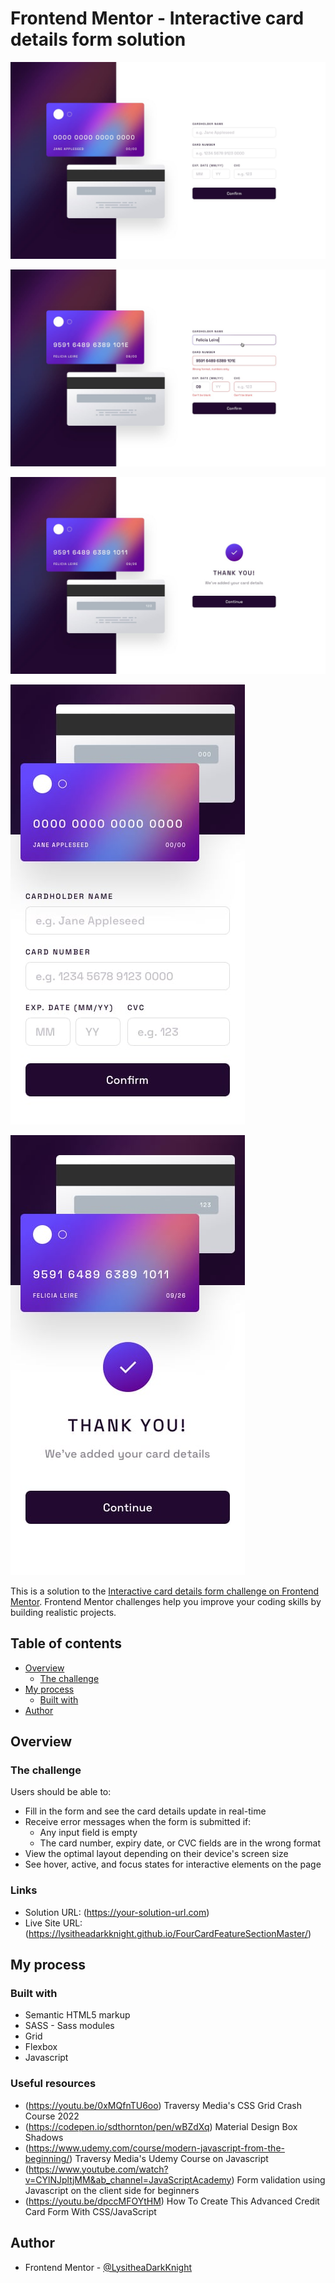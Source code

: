 # Frontend Mentor - Interactive card details form solution

![Design preview for the Interactive card details challenge](./design/desktop-design.jpg)

![Design preview for the Interactive card details challenge](./design/active-states.jpg)

![Design preview for the Interactive card details challenge](./design/complete-state-desktop.jpg)

![Design preview for the Interactive card details challenge](./design/mobile-design.jpg)

![Design preview for the Interactive card details challenge](./design/complete-state-mobile.jpg)

This is a solution to the [Interactive card details form challenge on Frontend Mentor](https://www.frontendmentor.io/challenges/interactive-card-details-form-XpS8cKZDWw). Frontend Mentor challenges help you improve your coding skills by building realistic projects. 

## Table of contents

- [Overview](#overview)
  - [The challenge](#the-challenge)
- [My process](#my-process)
  - [Built with](#built-with)
- [Author](#author)

## Overview

### The challenge

Users should be able to:

- Fill in the form and see the card details update in real-time
- Receive error messages when the form is submitted if:
  - Any input field is empty
  - The card number, expiry date, or CVC fields are in the wrong format
- View the optimal layout depending on their device's screen size
- See hover, active, and focus states for interactive elements on the page

### Links

- Solution URL: (https://your-solution-url.com)
- Live Site URL: (https://lysitheadarkknight.github.io/FourCardFeatureSectionMaster/)

## My process

### Built with

- Semantic HTML5 markup
- SASS - Sass modules
- Grid
- Flexbox
- Javascript

### Useful resources

- (https://youtu.be/0xMQfnTU6oo) Traversy Media's CSS Grid Crash Course 2022
- (https://codepen.io/sdthornton/pen/wBZdXq) Material Design Box Shadows
- (https://www.udemy.com/course/modern-javascript-from-the-beginning/) Traversy Media's Udemy Course on Javascript
- (https://www.youtube.com/watch?v=CYlNJpltjMM&ab_channel=JavaScriptAcademy) Form validation using Javascript on the client side for beginners
- (https://youtu.be/dpccMFOYtHM) How To Create This Advanced Credit Card Form With CSS/JavaScript

## Author

- Frontend Mentor - [@LysitheaDarkKnight](https://www.frontendmentor.io/profile/@LysitheaDarkKnight)
